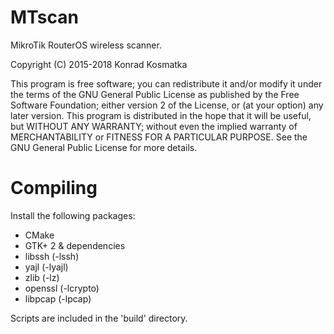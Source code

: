 MTscan
=======

MikroTik RouterOS wireless scanner.

Copyright (C) 2015-2018  Konrad Kosmatka

This program is free software; you can redistribute it and/or modify it under the terms of the GNU General Public License as published by the Free Software Foundation; either version 2 of the License, or (at your option) any later version.
This program is distributed in the hope that it will be useful, but WITHOUT ANY WARRANTY; without even the implied warranty of MERCHANTABILITY or FITNESS FOR A PARTICULAR PURPOSE. See the GNU General Public License for more details.

# Compiling
Install the following packages:

- CMake
- GTK+ 2 & dependencies
- libssh (-lssh)
- yajl (-lyajl)
- zlib (-lz)
- openssl (-lcrypto)
- libpcap (-lpcap)

Scripts are included in the 'build' directory.
